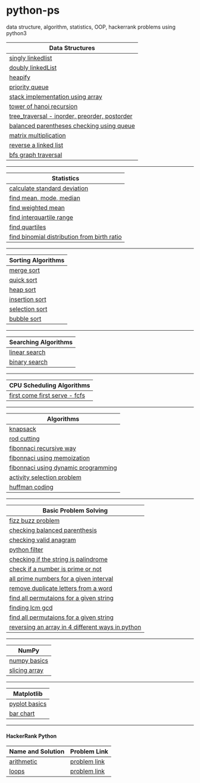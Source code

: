 # python-ps
data structure, algorithm, statistics, OOP, hackerrank problems using python3


| Data Structures  | 
| ------------- | 
|[singly linkedlist](https://github.com/sksoumik/python-ps/blob/master/data_structures/SinglyLinkedList.py)  | 
|[doubly linkedList](https://github.com/sksoumik/python-ps/blob/master/data_structures/DoublyLinkedList.py)  | 
|[heapify](https://github.com/sksoumik/python-ps/blob/master/data_structures/Heapify.py)|
|[priority queue](https://github.com/sksoumik/python-ps/blob/master/data_structures/Priority_queue.py)|
|[stack implementation using array](https://github.com/sksoumik/python-ps/blob/master/data_structures/stack_implementation_array.py)|
|[tower of hanoi recursion](https://github.com/sksoumik/python-ps/blob/master/data_structures/tower_of_hanoi_recursion.py)|
|[tree_traversal - inorder, preorder, postorder](https://github.com/sksoumik/python-ps/blob/master/data_structures/tree_traversal.py)|
|[balanced parentheses checking using queue](https://github.com/sksoumik/python-ps/blob/master/data_structures/balanced_parentheses_queue.py)|
|[matrix multiplication](https://github.com/sksoumik/python-ps/blob/master/data_structures/MatrixMultiplication.py)|
|[reverse a linked list](https://github.com/sksoumik/python-ps/blob/master/data_structures/reverse_linked_list.py)|
|[bfs graph traversal](https://github.com/sksoumik/python-ps/blob/master/data_structures/bfs_graph_traversal.py)|
---

| Statistics  | 
| ------------- | 
|[calculate standard deviation](https://github.com/sksoumik/python-ps/blob/master/hacker_rank_10_days_of_statistics/standard_deviation.py)|
|[find mean, mode, median](https://github.com/sksoumik/python-ps/blob/master/hacker_rank_10_days_of_statistics/day_0_problem01_mean_mode_median.py)|
|[find weighted mean](https://github.com/sksoumik/python-ps/blob/master/hacker_rank_10_days_of_statistics/weighted_mean.py)|
|[find interquartile range](https://github.com/sksoumik/python-ps/blob/master/hacker_rank_10_days_of_statistics/interquartile_range.py)|
|[find quartiles](https://github.com/sksoumik/python-ps/blob/master/hacker_rank_10_days_of_statistics/Quartiles.py)|
|[find binomial distribution from birth ratio](https://github.com/sksoumik/python-ps/blob/master/hacker_rank_10_days_of_statistics/binomial_distribution_I.py)|
---

| Sorting Algorithms  | 
| ------------- | 
|[merge sort](https://github.com/sksoumik/Algorithm-Design-and-Analysis/blob/master/Divide%20and%20Conquer/Merge%20Sort.py)|
|[quick sort](https://github.com/sksoumik/python-ps/blob/master/sorting_algorithms/quick_sort.py)|
|[heap sort](https://github.com/sksoumik/python-ps/blob/master/algorithms/heap_sort.py)|
|[insertion sort](https://github.com/sksoumik/Algorithm-Design-and-Analysis/blob/master/Sorting%20Algorithms/InsertionSort.py)|
|[selection sort](https://github.com/sksoumik/python-ps/blob/master/grokking_algorithms/SelectionSort.py)|
|[bubble sort](https://github.com/sksoumik/python-ps/blob/master/algorithms/bubble_sort.py)|
---

| Searching Algorithms  | 
| ------------- | 
|[linear search](https://github.com/sksoumik/Algorithm-Design-and-Analysis/blob/master/Search%20algorithm/LinearSearch.py)|
|[binary search](https://github.com/sksoumik/python-ps/blob/master/grokking_algorithms/BinarySearch.py)|
---

| CPU Scheduling Algorithms  | 
| ------------- | 
|[first come first serve - fcfs](https://github.com/sksoumik/python-ps/blob/master/os_algorithm/fcfs_cpu_scheduling.py)|

---

| Algorithms  | 
| ------------- | 
|[knapsack](https://github.com/sksoumik/Algorithm-Design-and-Analysis/blob/master/Dynamic%20Programming/Knapsack.py)|
|[rod cutting](https://github.com/sksoumik/Algorithm-Design-and-Analysis/blob/master/Dynamic%20Programming/RodCutting.py)|
|[fibonnaci recursive way](https://github.com/sksoumik/Algorithm-Design-and-Analysis/blob/master/Dynamic%20Programming/FibonnaciRecursiveWay.py)|
|[fibonnaci using memoization](https://github.com/sksoumik/Algorithm-Design-and-Analysis/blob/master/Dynamic%20Programming/FibonnaciMemoization.py)|
|[fibonnaci using dynamic programming](https://github.com/sksoumik/Algorithm-Design-and-Analysis/blob/master/Dynamic%20Programming/FibonnaciDP.py)|
|[activity selection problem](https://github.com/sksoumik/Algorithm-Design-and-Analysis/blob/master/Greedy%20Algorithms/ActivitySelectionProblem.py)|
|[huffman coding](https://github.com/sksoumik/Algorithm-Design-and-Analysis/blob/master/Greedy%20Algorithms/Huffman%20Code.py)|
---

| Basic Problem Solving  | 
| ------------- | 
|[fizz buzz problem](https://github.com/sksoumik/python-ps/blob/master/basic_programs/FizzBuzz.py)|
|[checking balanced parenthesis](https://github.com/sksoumik/python-ps/blob/master/basic_programs/balanced_parenthesis.py)|
|[checking valid anagram](https://github.com/sksoumik/python-ps/blob/master/leetCode/ValidAnagram.py)|
|[python filter](https://github.com/sksoumik/python-ps/blob/master/leetCode/Map.py)|
|[checking if the string is palindrome](https://github.com/sksoumik/python-ps/blob/master/basic_programs/palindrome.py)|
|[check if a number is prime or not](https://github.com/sksoumik/python-ps/blob/master/basic_programs/check_prime.py)|
|[all prime numbers for a given interval](https://github.com/sksoumik/python-ps/blob/master/basic_programs/prime_number_for_a_given_interval.py)|
|[remove duplicate letters from a word](https://github.com/sksoumik/python-ps/blob/master/basic_programs/remove_duplicates_from_word.py)|
|[find all permutaions for a given string](https://github.com/sksoumik/python-ps/blob/master/basic_programs/find_all_permutaions.py)|
|[finding lcm gcd](https://github.com/sksoumik/python-ps/blob/master/basic_programs/finding_lcm_gcd.py)|
|[find all permutaions for a given string](https://github.com/sksoumik/python-ps/blob/master/basic_programs/find_all_permutaions.py)|
|[reversing an array in 4 different ways in python](https://github.com/sksoumik/python-ps/blob/master/basic_programs/reversing_a_list.py)|

---
| NumPy| 
| ------------- | 
|[numpy basics](https://github.com/sksoumik/python-ps/blob/master/numpy/numpy_basics.ipynb)|
|[slicing array](https://github.com/sksoumik/python-ps/blob/master/numpy/slicing.ipynb)|

---

| Matplotlib | 
| ------------- | 
|[pyplot basics](https://github.com/sksoumik/python-ps/blob/master/matplotlib/pyplot.ipynb)|
|[bar chart](https://github.com/sksoumik/python-ps/blob/master/matplotlib/bar_chart_and_csv.ipynb)|

--- 
#### HackerRank Python 
| Name and Solution  | Problem Link | 
| -------------      | ------------------|
|[arithmetic](https://github.com/sksoumik/python-ps/blob/master/hacker_rank_python/Arithmetic.py)| [problem link](https://www.hackerrank.com/challenges/python-arithmetic-operators)|
|[loops](https://github.com/sksoumik/python-ps/blob/master/hacker_rank_python/Loops.py)|[problem link](https://www.hackerrank.com/challenges/python-loops/problem)|


